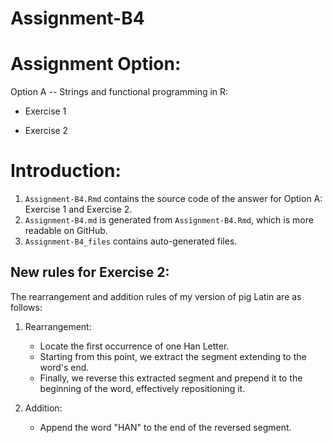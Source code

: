# Assignment-B4

# Assignment Option:

Option A -- Strings and functional programming in R:

-   Exercise 1

-   Exercise 2

# Introduction:

1.  `Assignment-B4.Rmd` contains the source code of the answer for Option A: Exercise 1 and Exercise 2.
2.  `Assignment-B4.md` is generated from `Assignment-B4.Rmd`, which is more readable on GitHub.
3.  `Assignment-B4_files` contains auto-generated files.

## New rules for Exercise 2:

The rearrangement and addition rules of my version of pig Latin are as follows:

1. Rearrangement:
    -   Locate the first occurrence of one Han Letter.
    -   Starting from this point, we extract the segment extending to the word's end.
    -   Finally, we reverse this extracted segment and prepend it to the beginning of the word, effectively repositioning it.

2. Addition:
    -   Append the word "HAN" to the end of the reversed segment. 
